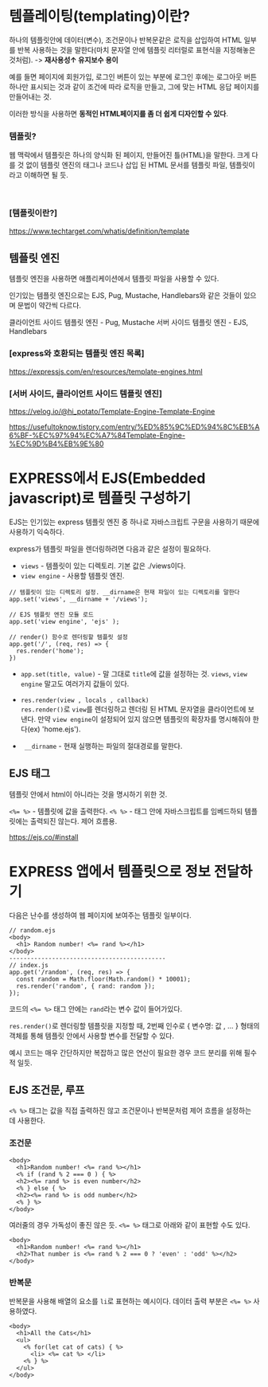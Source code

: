 # 템플레이팅(templating)이란?
하나의 템플릿안에 데이터(변수), 조건문이나 반복문같은 로직을 삽입하여 HTML 일부를 반복 사용하는 것을 말한다(마치 문자열 안에 템플릿 리터럴로 표현식을 지정해놓은 것처럼). -> **재사용성↑ 유지보수 용이**

예를 들면 페이지에 회원가입, 로그인 버튼이 있는 부분에 로그인 후에는 로그아웃 버튼 하나만 표시되는 것과 같이 조건에 따라 로직을 만들고, 그에 맞는 HTML 응답 페이지를 만들어내는 것.

이러한 방식을 사용하면 **동적인 HTML페이지를 좀 더 쉽게 디자인할 수 있다**.

### 템플릿?

웹 맥락에서 템플릿은 하나의 양식화 된 페이지, 만들어진 틀(HTML)을 말한다. 크게 다를 것 없이 템플릿 엔진의 태그나 코드나 삽입 된 HTML 문서를 템플릿 파일, 템플릿이라고 이해하면 될 듯.

<br>

### [템플릿이란?] <br>
https://www.techtarget.com/whatis/definition/template

## 템플릿 엔진

템플릿 엔진을 사용하면 애플리케이션에서 템플릿 파일을 사용할 수 있다.

인기있는 템플릿 엔진으로는 EJS, Pug, Mustache, Handlebars와 같은 것들이 있으며 문법이 약간씩 다르다.

클라이언트 사이드 템플릿 엔진 - Pug, Mustache
서버 사이드 템플릿 엔진 - EJS, Handlebars

### [express와 호환되는 템플릿 엔진 목록] <br>
https://expressjs.com/en/resources/template-engines.html

### [서버 사이드, 클라이언트 사이드 템플릿 엔진] <br>
https://velog.io/@hi_potato/Template-Engine-Template-Engine <br>

https://usefultoknow.tistory.com/entry/%ED%85%9C%ED%94%8C%EB%A6%BF-%EC%97%94%EC%A7%84Template-Engine-%EC%9D%B4%EB%9E%80


# EXPRESS에서 EJS(Embedded javascript)로 템플릿 구성하기

EJS는 인기있는 express 템플릿 엔진 중 하나로 자바스크립트 구문을 사용하기 때문에 사용하기 익숙하다.

express가 템플릿 파일을 렌더링하려면 다음과 같은 설정이 필요하다.

+ `views` - 템플릿이 있는 디렉토리. 기본 값은 ./views이다.<br> 
+ `view engine` - 사용할 템플릿 엔진.<br> 
  
```
// 템플릿이 있는 디렉토리 설정. __dirname은 현재 파일이 있는 디렉토리를 말한다
app.set('views', __dirname + '/views');

// EJS 템플릿 엔진 모듈 로드
app.set('view engine', 'ejs' );

// render() 함수로 렌더링할 템플릿 설정
app.get('/', (req, res) => {
  res.render('home');
})
```
<!-- 템플릿과 view의 차이점은? 템플릿 파일 안에 반복 사용하기 위한 부분 즉, ejs의 경우 <%= %>같은 태그로 감싼 부분을 view라고 하는듯?? 흠 -->

+ `app.set(title, value)` - 말 그대로 `title`에 값을 설정하는 것. `views`, `view engine` 말고도 여러가지 값들이 있다.

+ `res.render(view , locals , callback)` <br>
`res.render()`로 `view`를 렌더링하고 렌더링 된 HTML 문자열을 클라이언트에 보낸다.
만약 `view engine`이 설정되어 있지 않으면 템플릿의 확장자를 명시해줘야 한다(ex) 'home.ejs').


+ ` __dirname` - 현재 실행하는 파일의 절대경로를 말한다.

## EJS 태그

템플릿 안에서 html이 아니라는 것을 명시하기 위한 것. 

`<%= %>` - 템플릿에 값을 출력한다.
`<% %>` - 태그 안에 자바스크립트를 임베드하되 템플릿에는 출력되진 않는다. 제어 흐름용.

https://ejs.co/#install

# EXPRESS 앱에서 템플릿으로 정보 전달하기

다음은 난수를 생성하여 웹 페이지에 보여주는 템플릿 일부이다.
```
// random.ejs
<body>
  <h1> Random number! <%= rand %></h1>
</body>
--------------------------------------------
// index.js 
app.get('/random', (req, res) => {
  const random = Math.floor(Math.random() * 10001);
  res.render('random', { rand: random });
});
```
코드의 `<%= %>` 태그 안에는 `rand`라는 변수 값이 들어가있다. 

`res.render()`로 렌더링할 템플릿을 지정할 때, 2번째 인수로 { 변수명: 값 , ... } 형태의 객체를 통해 템플릿 안에서 사용할 변수를 전달할 수 있다.

예시 코드는 매우 간단하지만 복잡하고 많은 연산이 필요한 경우 코드 분리를 위해 필수적 일듯.

<!-- ejs는 클라이언트 사이드 렌더링의 일환인가? -> 서버에서 요청에 따라 템플릿 렌더링하고 렌더링 된 html문서를 클라이언트에 응답 -> 서버 사이드 렌더링이다.-->

## EJS 조건문, 루프

`<% %>` 태그는 값을 직접 출력하진 않고 조건문이나 반복문처럼 제어 흐름을 설정하는 데 사용한다. 

### 조건문
```
<body>
  <h1>Random number! <%= rand %></h1>
  <% if (rand % 2 === 0 ) { %>          
  <h2><%= rand %> is even number</h2>   
  <% } else { %>
  <h2><%= rand %> is odd number</h2>
  <% } %>
</body>
```
여러줄의 경우 가독성이 좋진 않은 듯. `<%= %>` 태그로 아래와 같이 표현할 수도 있다.
```
<body>
  <h1>Random number! <%= rand %></h1>
  <h2>That number is <%= rand % 2 === 0 ? 'even' : 'odd' %></h2>
</body>
```

### 반복문
반복문을 사용해 배열의 요소를 `li`로 표현하는 예시이다.
데이터 출력 부분은 `<%= %>` 사용하였다.
```
<body>
  <h1>All the Cats</h1>
  <ul>
    <% for(let cat of cats) { %>
      <li> <%= cat %> </li>
    <% } %>
  </ul>
</body>
```


<!-- 정적 에셋?파일? 사용하기

파일 분할

EJS 루프, 조건문 -->
